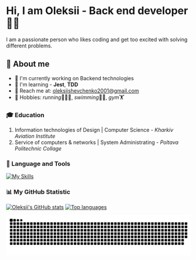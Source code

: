 # Hi, I am Oleksii - Back end developer🧑‍💻

I am a passionate person who likes coding and get too excited with solving different problems.

## 🧐 About me

- 🌱 I'm currently working on Backend technologies
- 👀 I'm learning - **Jest**, **TDD**
- 📧 Reach me at: [oleksiishevchenko2001@gmail.com](mailto:oleksiishevchenko2001@gmail.com)
- 🎒 Hobbies: *running*🏃‍♂️‍➡️, *swimming*🏊‍♂️, *gym*🏋️

### 🎓 Education

1. Information technologies of Design | Computer Science - _Kharkiv Aviation Institute_
2. Service of computers & networks | System Administrating - _Poltava Politechnic Collage_

### 🧰 Language and Tools

[![My Skills](https://skillicons.dev/icons?i=js,ts,express,nodejs,git,jest,mongodb,aws,redis,neovim,postman,notion,npm)](https://skillicons.dev)

### 📊 My GitHub Statistic

[![Oleksii's GitHub stats](https://github-readme-stats-dorkits-projects.vercel.app/api?username=shevchanski&show_icons=true)](https://github.com/shevchanski)
[![Top languages](https://github-readme-stats-dorkits-projects.vercel.app/api/top-langs/?username=shevchanski&layout=compact&hide=ejs,shell)](https://github.com/shevchanski)

<picture>
  <source media="(prefers-color-scheme: dark)" srcset="https://raw.githubusercontent.com/shevchanski/shevchanski/output/github-contribution-grid-snake-dark.svg" />
  <source media="(prefers-color-scheme: light)" srcset="https://raw.githubusercontent.com/shevchanski/shevchanski/output/github-contribution-grid-snake.svg" />
  <img alt="github-snake" src="https://raw.githubusercontent.com/shevchanski/shevchanski/output/github-contribution-grid-snake.svg" />
</picture>
